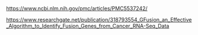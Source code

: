 https://www.ncbi.nlm.nih.gov/pmc/articles/PMC5537242/

https://www.researchgate.net/publication/318793554_GFusion_an_Effective_Algorithm_to_Identify_Fusion_Genes_from_Cancer_RNA-Seq_Data
